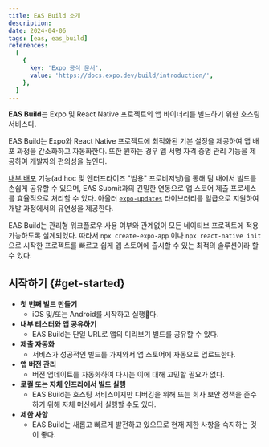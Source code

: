 ```yaml
---
title: EAS Build 소개
description:
date: 2024-04-06
tags: [eas, eas_build]
references:
  [
    {
      key: 'Expo 공식 문서',
      value: 'https://docs.expo.dev/build/introduction/',
    },
  ]
---
```


**EAS Build**는 Expo 및 React Native 프로젝트의 앱 바이너리를 빌드하기 위한 호스팅 서비스다.

EAS Build는 Expo와 React Native 프로젝트에 최적화된 기본 설정을 제공하여 앱 배포 과정을 간소화하고 자동화한다. 또한 원하는 경우 앱 서명 자격 증명 관리 기능을 제공하여 개발자의 편의성을 높인다.

[내부 배포](https://docs.expo.dev/build/internal-distribution/) 기능(ad hoc 및 엔터프라이즈 "범용" 프로비저닝)을 통해 팀 내에서 빌드를 손쉽게 공유할 수 있으며, EAS Submit과의 긴밀한 연동으로 앱 스토어 제출 프로세스를 효율적으로 처리할 수 있다. 아울러 [`expo-updates`](https://docs.expo.dev/build/updates/) 라이브러리를 일급으로 지원하여 개발 과정에서의 유연성을 제공한다.

EAS Build는 관리형 워크플로우 사용 여부와 관계없이 모든 네이티브 프로젝트에 적용 가능하도록 설계되었다. 따라서 `npx create-expo-app` 이나 `npx react-native init` 으로 시작한 프로젝트를 빠르고 쉽게 앱 스토어에 출시할 수 있는 최적의 솔루션이라 할 수 있다.

## 시작하기 {#get-started}

- **첫 번째 빌드 만들기**
  - iOS 및/또는 Android를 시작하고 실행다.
- **내부 테스터와 앱 공유하기**
  - EAS Build는 단일 URL로 앱의 미리보기 빌드를 공유할 수 있다.
- **제출 자동화**
  - 서비스가 성공적인 빌드를 가져와서 앱 스토어에 자동으로 업로드한다.
- **앱 버전 관리**
  - 버전 업데이트를 자동화하여 다시는 이에 대해 고민할 필요가 없다.
- **로컬 또는 자체 인프라에서 빌드 실행**
  - EAS Build는 호스팅 서비스이지만 디버깅을 위해 또는 회사 보안 정책을 준수하기 위해 자체 머신에서 실행할 수도 있다.
- **제한 사항**
  - EAS Build는 새롭고 빠르게 발전하고 있으므로 현재 제한 사항을 숙지하는 것이 좋다.
